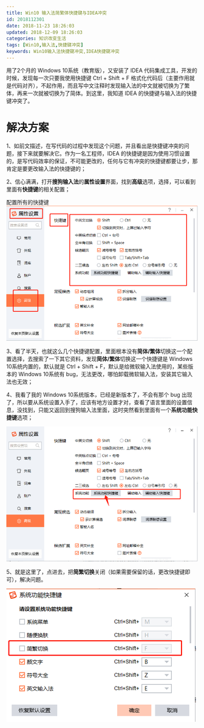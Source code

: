 ```yaml
---
title: Win10 输入法简繁体快捷键与IDEA冲突
id: 2018112301
date: 2018-11-23 18:26:03
updated: 2018-12-09 18:26:03
categories: 知识改变生活
tags: [Win10,输入法,快捷键冲突]
keywords: Win10输入法快捷键冲突,IDEA快捷键冲突
---
```



用了2个月的 Windows 10系统（教育版），又安装了 IDEA 代码集成工具，开发的时候，发现每一次只要我使用快捷键 Ctrl + Shift + F 格式化代码后（主要作用就是代码对齐），不起作用，而且写中文注释时发现输入法的中文就被切换为了繁体，再来一次就被切换为了简体。到这里，我知道 IDEA 的快捷键与输入法的快捷键冲突了。


<!-- more -->


# 解决方案

1、如前文描述，在写代码的过程中发现这个问题，并且看出是快捷键冲突的问题，接下来就要解决它。作为一名工程师，IDEA 的快捷键是因为使用习惯设置的，是写代码效率的保证，不可能更改的，任何与它有冲突的快捷键都要让步，那肯定是要更改输入法的快捷键的；

2、信心满满，打开**搜狗输入法**的**属性设置**界面，找到**高级**选项，选择，可以看到里面有**快捷键**的相关配置；

配置所有的快捷键
![快捷键配置](https://raw.githubusercontent.com/iplaypi/img-playpi/master/img/old/b7f2e3a3gy1fy0oij39bnj20ld0f0dgj.jpg "快捷键配置")

3、看了半天，也就这么几个快捷键配置，里面根本没有**简体/繁体**切换这一个配置选择，去搜索了一下其它资料，发现**简体/繁体**切换这一个快捷键是 Windows 10系统内置的，默认就是 Ctrl + Shift + F，默认是给微软输入法使用的，某些版本的 Windows 10系统有 bug，无法更改，哪怕卸载微软输入法，安装其它输入法也无效；

4、我看了我的 Windows 10系统版本，已经是新版本了，不会有那个 bug 出现了，所以要从系统设置入手了，应该有地方设置才对，查看了语言里面的设置信息，没找到，只能又返回到搜狗输入法里面，这时突然看到里面有一个**系统功能快捷键**选项；

![系统功能快捷键](https://raw.githubusercontent.com/iplaypi/img-playpi/master/img/old/b7f2e3a3gy1fy0ort48p1j20ld0f03z6.jpg "系统功能快捷键")

5、就是这里了，点进去，把**简繁切换**关闭（如果需要保留的话，更改快捷键即可），解决问题。

![关闭简繁切换](https://raw.githubusercontent.com/iplaypi/img-playpi/master/img/old/b7f2e3a3gy1fy0oua7u57j20dv09q3ym.jpg "关闭简繁切换")
